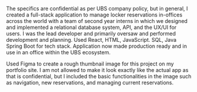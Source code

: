The specifics are confidential as per UBS company policy, but in general, I created a full-stack application to manage locker reservations in-offices across the world with a team of second year interns in which we designed and implemented a relational database system, API, and the UX/UI for users. I was the lead developer and primarily oversaw and performed development and planning. Used React, HTML, JavaScript. SQL, Java Spring Boot for tech stack. Application now made production ready and in use in an office within the UBS ecosystem. 

Used Figma to create a rough thumbnail image for this project on my portfolio site. I am not allowed to make it look exactly like the actual app as that is confidential, but I included the basic functionalities in the image such as navigation, new reservations, and managing current reservations. 


